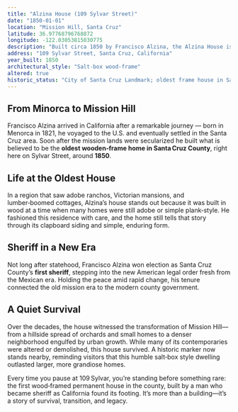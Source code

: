 ```yaml
---
title: "Alzina House (109 Sylvar Street)"
date: "1850-01-01"
location: "Mission Hill, Santa Cruz"
latitude: 36.97768796768872
longitude: -122.03053815030775
description: "Built circa 1850 by Francisco Alzina, the Alzina House is the oldest known wood‑frame dwelling in Santa Cruz County and still retains its original form."
address: "109 Sylvar Street, Santa Cruz, California"
year_built: 1850
architectural_style: "Salt‑box wood‑frame"
altered: true
historic_status: "City of Santa Cruz Landmark; oldest frame house in Santa Cruz County"
---
```


## From Minorca to Mission Hill

Francisco Alzina arrived in California after a remarkable journey — born in Menorca in 1821, he voyaged to the U.S. and eventually settled in the Santa Cruz area. Soon after the mission lands were secularized he built what is believed to be the **oldest wooden‑frame home in Santa Cruz County**, right here on Sylvar Street, around **1850**.

## Life at the Oldest House

In a region that saw adobe ranchos, Victorian mansions, and lumber‑boomed cottages, Alzina’s house stands out because it was built in wood at a time when many homes were still adobe or simple plank‑style. He fashioned this residence with care, and the home still tells that story through its clapboard siding and simple, enduring form.

## Sheriff in a New Era

Not long after statehood, Francisco Alzina won election as Santa Cruz County’s **first sheriff**, stepping into the new American legal order fresh from the Mexican era. Holding the peace amid rapid change, his tenure connected the old mission era to the modern county government.

## A Quiet Survival

Over the decades, the house witnessed the transformation of Mission Hill—from a hillside spread of orchards and small homes to a denser neighborhood engulfed by urban growth. While many of its contemporaries were altered or demolished, this house survived. A historic marker now stands nearby, reminding visitors that this humble salt‑box style dwelling outlasted larger, more grandiose homes.

Every time you pause at 109 Sylvar, you’re standing before something rare: the first wood‑framed permanent house in the county, built by a man who became sheriff as California found its footing. It’s more than a building—it’s a story of survival, transition, and legacy.
